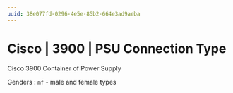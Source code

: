 ```yaml
---
uuid: 38e077fd-0296-4e5e-85b2-664e3ad9aeba
---
```

# Cisco | 3900 | PSU Connection Type

Cisco 3900 Container of Power Supply

Genders
: `mf` - male and female types
